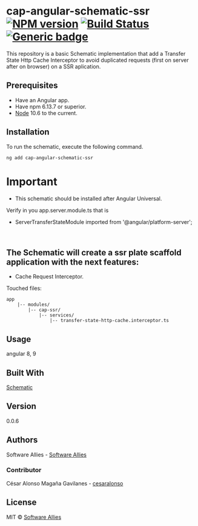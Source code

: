 # cap-angular-schematic-ssr  [![NPM version](https://badge.fury.io/js/CAP.svg)](https://npmjs.org/package/CAP) [![Build Status](https://travis-ci.org/Elena%20M.%20Sarabia/CAP.svg?branch=master)](https://travis-ci.org/Elena%20M.%20Sarabia/CAP) [![Generic badge](https://img.shields.io/badge/CAP-Active-<COLOR>.svg)](https://shields.io/)
 This repository is a basic Schematic implementation that add a Transfer State Http Cache Interceptor to avoid duplicated requests (first on server after on browser) on a SSR aplication.


## Prerequisites
* Have an Angular app.
* Have  npm 6.13.7 or superior.
* [Node](https://nodejs.org/en/download/current) 10.6 to the current. 


## Installation
To run the schematic, execute the following command.
```
ng add cap-angular-schematic-ssr 
```

# Important
- This schematic should be installed after Angular Universal.

Verify in you app.server.module.ts that is 
- ServerTransferStateModule
imported from '@angular/platform-server';

​
## The Schematic will create a ssr plate scaffold application with the next features:

- Cache Request Interceptor.

Touched files:

```
app
    |-- modules/
        |-- cap-ssr/
            |-- services/
                |-- transfer-state-http-cache.interceptor.ts

```

## Usage
angular 8, 9

## Built With
[Schematic](https://www.schematics.com/)

## Version 
0.0.6

## Authors
Software Allies - [Software Allies](https://github.com/software-allies)
​
### Contributor 
César Alonso Magaña Gavilanes - [cesaralonso](https://github.com/cesaralonso)

## License
MIT © [Software Allies](https://github.com/software-allies/cap-angular-schematic-ssr)